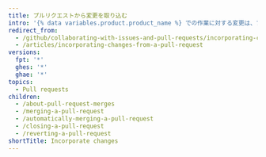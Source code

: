 ```yaml
---
title: プルリクエストから変更を取り込む
intro: '{% data variables.product.product_name %} での作業に対する変更は、プルリクエストを通じて提案できます。 プルリクエストを作成、管理、マージする方法を学びましょう。'
redirect_from:
  - /github/collaborating-with-issues-and-pull-requests/incorporating-changes-from-a-pull-request/
  - /articles/incorporating-changes-from-a-pull-request
versions:
  fpt: '*'
  ghes: '*'
  ghae: '*'
topics:
  - Pull requests
children:
  - /about-pull-request-merges
  - /merging-a-pull-request
  - /automatically-merging-a-pull-request
  - /closing-a-pull-request
  - /reverting-a-pull-request
shortTitle: Incorporate changes
---
```


